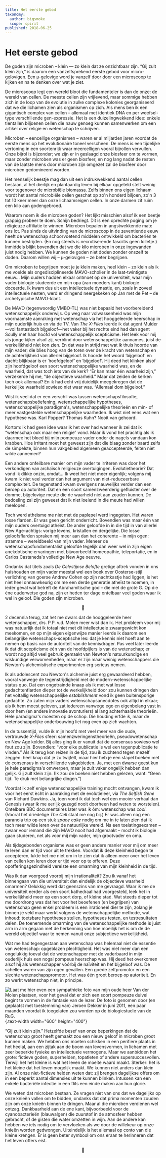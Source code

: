 ```yaml
---
title: Het eerste gebod
taxonomy:
  author: bigsmoke
  scope: spirit
published: 2018-06-25
---
```


# Het eerste gebod

De goden zijn microben – klein — zo klein dat ze onzichtbaar zijn. “Gij zult klein zijn,” is daarom een vanzelfsprekend eerste gebod voor micro-gelovigen. Een µ-gelovige word je vanzelf door door een microscoop te kijken en na te denken over wat je ziet.

De microscoop legt een wereld bloot die fundamenteler is dan de onze: de wereld van cellen. De meeste cellen zijn vrijlevend, maar sommige hebben zich in de loop van de evolutie in zulke complexe kolonies georganiseerd dat we die lichamen zien als organismen op zich. Als mens ben ik een gigantisch complex van cellen – allemaal met identiek DNA en per weefsel-type verschillende gen-expressie. Het is een duizelingwekkend idee: enkele tientallen biljoenen cellen die nauw genoeg kunnen samenwerken om een artikel over religie en wetenschap te schrijven.

Microben – eencellige organismen – waren er al miljarden jaren voordat de eerste mens op het evolutionaire toneel verscheen. De mens is een tijdelijke vertoning in een soortenrijk waar meercelligen vooral bijrollen vervullen. Onze bijrol is bijzonder; we zijn er in geslaagd onze biosfeer om te vormen, maar zonder microben was er geen biosfeer, en nog lang nadat de resten van de laatste mens door microben zijn omgezet zal de biosfeer door microben gedomineerd worden.

Het menselijk beestje mag dan uit een indrukwekkend aantal cellen bestaan, al het dierlijk en plantaardig leven bij elkaar opgeteld stelt weinig voor tegenover de microbiële biomassa. Zelfs binnen ons eigen lichaam wordt het aantal microbiële cellen geschat op zo'n honderd biljoen, zo'n 3 tot 10 keer meer dan onze lichaamseigen cellen. In onze darmen zit ruim een kilo aan godengebroed.

Waarom noem ik die microben goden? Het lijkt misschien alsof ik een beetje grappig probeer te doen. Schijn bedriegt. Dit is een oprechte poging om je religieuze affiliatie te winnen. Microben bepalen in angstwekkende mate ons lot. Pas sinds de uitvinding van de microscoop in de zeventiende eeuw heeft de wetenschap schoorvoetend middelen ontwikkeld om bacteriën te kunnen bestrijden. (En nog steeds is necrotiserende fasciitis geen lolletje.) Inmiddels blijkt bovendien dat we die kilo microben in onze ingewanden juist nodig hebben. We kunnen de goden niet doden zonder onszelf te doden. Daarom willen wij – µ-gelovigen – ze beter begrijpen.

Om microben te begrijpen moet je je klein maken, heel klein – zo klein als ik me voelde als ongedisciplineerde MAVO-scholier in de laat-twintigste eeuw…  Mijn ouders hadden elkaar ontmoet op de universiteit, waar mijn vader biologie studeerde en mijn opa (van moeders kant) biologie doceerde. Ik kwam dus uit een intellectuele dynastie, en, zoals in zoveel intellectuele nesten, werd er dringend neergekeken op Jan met de Pet – de archetypische MAVO-klant.

De MAVO (tegenwoordig VMBO-TL) was niet bepaald het voorbereidend wetenschappelijk onderwijs. Op weg naar volwassenheid was mijn voornaamste aanraking met wetenschap via het hooggeleerde heerschap in mijn ouderlijk huis en via de TV. Van _The X-Files_ leerde ik dat agent Mulder—vol fantastisch bijgeloof—het vaker bij het rechte eind had dan agent Scully met haar hoofd vol wetenschappelijk scepticisme. Het leek voor mij als jonge kijker alsof zij, verblind door wetenschappelijke aannames, juist de werkelijkheid níet kon zien. En dat was in strijd met wat ik thuis hoorde van mijn vader; die blies hoog van de toren over de kracht van wetenschap en de achterlijkheid van allerlei bijgeloof. Ik hoorde het woord ‘bijgeloof’ en dacht: blijkbaar is er ‘hoofdgeloof’ en ‘bijgeloof’. Hij deed het klinken alsof zijn hoofdgeloof een soort wetenschappelijke waarheid was, en de waarheid, dat was toch iets van de kerk? “Er kan maar één waarheid zijn,” verzekerde hij me, “de objectieve waarheid.” Maar dat zeiden de kerken toch ook allemaal? En ik had echt vrij duidelijk meegekregen dat de kerkelijke waarheid sowieso niet waar was. “Allemaal dom bijgeloof.”

Wist ik veel dat er een verschil was tussen wetenschapsfilosofie, wetenschapsbeöefening, wetenschappelijke hypotheses, wetenschappelijke paradigma's, wetenschappelijke theorieën en min- of meer vastgestelde wetenschappelijke waarheden. Ik wist niet eens wat een hypothese was. Karl Popper? Thomas Kuhn? Nooit van gehoord.

Kortom: ik had geen idee waar ik het over had wanneer ik zei dat ik “wetenschap ook maar een religie” vond. Maar ik vond het prachtig als ik daarmee het bloed bij mijn pompeuze vader onder de nagels vandaan kon krabben. Hoe irritant moet het geweest zijn dat die blaag zonder baard zelfs de simpelste, binnen hun vakgebied algemeen geaccepteerde, feiten niet wilde aannemen?

Een andere onfeilbare manier om mijn vader te irriteren was door het verkondigen van archaïsch religieuze overtuigingen. Evolutietheorie? Dat vond ik dikke onzin, omdat… Ik weet het niet meer eigenlijk; volgens mij kwam ik niet veel verder dan het argument van niet-reduceerbare complexiteit. De tegenstand kwam overigens nauwelijks verder dan een beroep op autoriteit. Dat en een soort samenzweerderig gefluister over de domme, bijgelovige meute die de waarheid niet aan zouden kunnen. De bedoeling zal zijn geweest dat ik niet loeiend in die meute had willen meelopen.

Toch werd atheïsme me niet met de paplepel werd ingegoten. Het waren losse flarden. Er was geen gericht onderricht. Bovendien was maar één van mijn ouders overtuigd atheïst. De ander geloofde in in die tijd in van allerlei New Age-achtigs: vorige levens, kristallen en dergelijke. Die losse geloofsflarden spraken mij meer aan dan het coherente – in mijn ogen: stramme – wereldbeeld van mijn vader. Meneer de wetenschapsfundamentalist geloofde tegelijk dan weer wel in zijn eigen anekdotische ervaringen met bijvoorbeeld homeopathie, teleportatie, en in Carlos Castaneda's volledige New Age oeuvre.

Ondanks dat titels zoals <cite>De Celestijnse Belofte</cite> gretige aftrek vonden in ons huishouden en mijn vader meestal wel een boek over Oosterse-stijl verlichting van goeroe Andrew Cohen op zijn nachtkastje had liggen, is het niet heel onnauwkeurig om me een derde generatie atheïst te noemen, in ieder geval wat betreft de Abrahamitische god – die met de grote G. Op die éne ouderwetse god na, zijn er heden ter dage ontelbaar veel goden waar ik wel in geloof. Die goden zijn microben.

<center>&#x1F9A0;</center>

2 decennia terug, zat het me dwars dat de hooggeleerde heer wetenschapper, drs. P.P. v.d. Molen meer wist dan ik. Het probleem voor mij was natuurlijk dat ik totaal niet met dit intellectuele zwaargewicht kon meekomen, en op mijn eigen eigenwijze manier leerde ik daarom een belangrijke wetenschaps-sceptische les: dat je kennis niet hoeft aan te nemen op basis van de autoriteit van de kennisdrager. Pas veel later leerde ik dat dit scepticisme één van de hoofdpijlers is van de wetenschap; er wordt nog altijd veel gebruik gemaakt van Newton's natuurkundige en wiskundige verworvenheden, maar er zijn maar weinig wetenschappers die Newton's alchemistische experimenten erg serieus nemen.

Ik als adolescent zou Newton's alchemie juist erg gewaardeerd hebben, vooral vanwege de tegenstrijdigheid met de modern-wetenschappelijke status quo. Dat een ongetrainde knaap als ik met wat losse gedachtenflarden dieper tot de werkelijkheid door zou kunnen dringen dan het voltallig wetenschappelijke _establishment_ vond ik geen buitensporige gedachte. Zo zaten mijn vaders wetenschapsanecdotes ook altijd in elkaar; als ik hem moest geloven, zat iedereen vanwege ego en eigenbelang vast in door hem (en andere innovatie avonturiers) al lang achterhaalde theorieën. Hele paradigma's moesten op de schop. Die houding erfde ik, maar de wetenschappelijke onderbouwing liet nog even op zich wachten.

In de tussentijd, vulde ik mijn hoofd met veel meer van die oude, vertrouwde _X-Files_ sfeer: samenzweringenstheorieën, pseudowetenschap en New Age kolder. Bij alles ging ik er vanuit dat de consensus sowieso wel fout zou zijn. Bovendien: “voor elke publicatie is wel een tegenpublicatie te vinden.” Als ik terug kon reizen in de tijd, zou ik zuchtend tegen mezelf zeggen: heel knap dat je zo twijfelt, maar hier heb je een stapel boeken met de consensus in verschillende vakgebieden. Ja, met een dwarse geest kun je hele paradigma's omwerpen, maar je zult vaker ongelijk hebben dan gelijk. Gij zult klein zijn. (Ik zou de boeken niet hebben gelezen, want: “Geen tijd. Te druk met belangrijke dingen.”)

Voordat ik zelf enige wetenschappelijke training mocht ontvangen, kwam ik voor het eerst ècht in aanraking met de evolutieleer, via <cite>The Selfish Gene</cite> van Richard Dawkins. Ja, toen vond ik dat toch wel een mooier verhaal dan Genesis (waar ik me eerlijk gezegd nooit doorheen had weten te worstelen). Ontelbare BBC documentaires later was ik òm: wetenschap was _cool_. (Vooral het driedelige <cite>The Cell</cite> staat me nog bij.) Er was alleen nog een paranoia trip op een stuk <i lang="en">space cake</i> nodig om me in te laten zien dat ik toch meer wilde leren over de natuurlijke wereld. Na een toelatingsexamen – zwaar voor iemand die zijn MAVO nooit had afgemaakt – mocht ik biologie gaan studeren, net als voor mij mijn vader, mijn grootvader en oma.

Als tijdsgebonden organisme was er geen andere manier voor mij om meer te leren dan er tijd voor uit te trekken. Voordat ik deze kleinheid begon te accepteren, lukte het me niet om in te zien dat ik alleen meer over het leven van cellen kon leren door er tijd voor op te offeren. Deze opofferingsgezindheid vereiste een omarming van mijn kleinheid in de tijd.

Was ik dan voorgoed voorbij mijn irrationaliteit? Zou ik vanaf het binnengaan van die universiteit dan eindelijk de objectieve waarheid omarmen? Gelukkig werd dat geenszins van me gevraagd. Waar ik me de universiteit eerder als een soort kathedraal had voorgesteld, leek het in werkelijkheid meer op een soort dorp, of kleine stad. Wat steeds dieper tot me doordrong was dat het voor het beoefenen (en begrijpen) van wetenschap geen enkel probleem is een irrationeel dier te zijn, zolang je binnen je veld maar werkt volgens de wetenschappelijke methode, wat inhoud: toetsbare hypotheses stellen, hypotheses testen, en testresultaten delen. De toenemende omarming van de wetenschappelijke methode is juist arm in arm gegaan met de herkenning van hoe moeilijk het is om de de wereld objectief waar te nemen vanuit onze subjectieve werkelijkheid.

Wat me had tegengestaan aan wetenschap was helemaal niet de essentie van wetenschap: opgeblazen plechtigheid. Het was niet meer dan een ongelukkig toeval dat de wetenschapper met de vaderbaard in mijn ouderlijk huis een nogal pompeus heerschap was. Hij deed het overkomen alsof hij als wetenschapper vóórbij de naïviteit en het bijgeloof was. De schellen waren van zijn ogen gevallen. Een goede zelfpromotor en een slechte wetenschapspromotor. Het was één groot beroep op autoriteit. En zo werkt wetenschap niet, in principe.

![Laat me hier even een sympathieke foto van mijn oude heer Van der Molen plaatsen, voor het geval dat er zich een soort pompeuze duivel begint te vormen in de fantasie van de lezer. De foto is genomen door (en geplaatst met toestemming van) Jeroen Dekker in juni 2011, een paar maanden voordat ik toegelaten zou worden op de biologiestudie van de RuG.](2011-06-29_Oude_Molensteen_Popko_shot_14_by_JD.jpg){.text-width width="600" height="400"}

“Gij zult klein zijn.” Hetzelfde besef van onze beperkingen dat de wetenschap groot heeft gemaakt zou een nieuw geloof in microben groot kunnen maken. We hebben ons moeten schikken in een perifiere plaats in het heelal, aan een zijtak aan de boom van levensvormen, in lichamen met zeer beperkte fysieke en intellectuele vermogens. Maar we aanbidden het grote: fictieve goden, superhelden, topatleten of andere supersuccesvollen. Terwijl het het kleine is wat het leven de moeite waard maakt. Sterker: het is het kleine dat het leven mogelijk maakt. We kunnen niet anders dan klein zijn. Al onze niet-fictieve helden weten dat: zij brengen dagelijkse offers om in een beperkt aantal dimensies uit te kunnen blinken. Intussen kan een enkele bacteriële infectie in een flits een einde maken aan hun glorie.

We weten dat microben bestaan. Ze vragen niet van ons dat we dagelijks op onze knieën vallen om te bidden, ondanks dat dat prima momenten zouden zijn om onze knieën binnen te dringen. Maar al die microben verdienen wel ontzag. Dankbaarheid aan de ene kant, bijvoorbeeld voor de cyanobacterieën (blauwalgen) die zuurstof in de atmosfeer hebben gebracht, of de gisten die water omzetten in wijn. Aan de andere kan hebben we iets nodig om te vervloeken als we door de willekeur op onze knieën worden gedwongen. Uiteindelijk is het allemaal op conto van die kleine krengen. Er is geen beter symbool om ons eraan te herinneren dat het leven offers eist.

<center>&#x1F9A0;</center>
